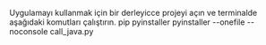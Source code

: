 Uygulamayı kullanmak için bir derleyicce projeyi açın ve terminalde aşağıdaki komutları çalıştırın.
pip pyinstaller 
pyinstaller --onefile --noconsole call_java.py

